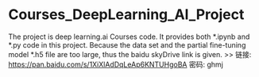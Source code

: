 # Courses_DeepLearning_AI_Project
The project is deep learning.ai Courses code. It provides both *.ipynb and *.py code in this project. 
Because the data set  and the partial fine-tuning model *.h5 file are too large, thus the baidu skyDrive
link is given. >> 链接: https://pan.baidu.com/s/1XiXlAdDqLeAp6KNTUHgoBA 密码: ghmj
